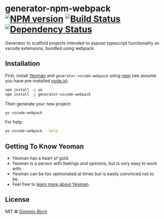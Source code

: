 # generator-npm-webpack [![NPM version][npm-image]][npm-url] [![Build Status][travis-image]][travis-url] [![Dependency Status][daviddm-image]][daviddm-url]

Generator to scaffold projects intended to expose typescript functionality as vscode extensions, bundled using webpack.

## Installation

First, install [Yeoman](http://yeoman.io) and `generator-vscode-webpack` using [npm](https://www.npmjs.com/) (we assume you have pre-installed [node.js](https://nodejs.org/)).

```bash
npm install -g yo
npm install -g generator-vscode-webpack
```

Then generate your new project:

```bash
yo vscode-webpack
```

For help:

```bash
yo vscode-webpack --help
```


## Getting To Know Yeoman

 * Yeoman has a heart of gold.
 * Yeoman is a person with feelings and opinions, but is very easy to work with.
 * Yeoman can be too opinionated at times but is easily convinced not to be.
 * Feel free to [learn more about Yeoman](http://yeoman.io/).

## License

MIT © [Dominic Birch](https://github.com/dominicbirch)


[npm-image]: https://badge.fury.io/js/generator-vscode-webpack.svg
[npm-url]: https://npmjs.org/package/generator-vscode-webpack
[travis-image]: https://travis-ci.com/dominicbirch/generator-vscode-webpack.svg?branch=master
[travis-url]: https://travis-ci.com/dominicbirch/generator-vscode-webpack
[daviddm-image]: https://david-dm.org/dominicbirch/generator-vscode-webpack.svg?theme=shields.io
[daviddm-url]: https://david-dm.org/dominicbirch/generator-vscode-webpack
